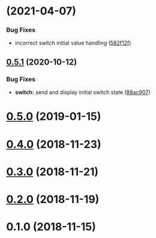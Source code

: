 # [](https://gite.lirmm.fr/pid/gui/wui-cpp/compare/v0.5.1...v) (2021-04-07)


### Bug Fixes

* incorrect switch initial value handling ([582f12f](https://gite.lirmm.fr/pid/gui/wui-cpp/commits/582f12f7e0614e5381170b655a98a9cd7bac9225))



## [0.5.1](https://gite.lirmm.fr/pid/gui/wui-cpp/compare/v0.5.0...v0.5.1) (2020-10-12)


### Bug Fixes

* **switch:** send and display initial switch state ([88ac907](https://gite.lirmm.fr/pid/gui/wui-cpp/commits/88ac9070e9f3d4c2b89496d27398dbf9e8e5cec6))



# [0.5.0](https://gite.lirmm.fr/pid/gui/wui-cpp/compare/v0.4.0...v0.5.0) (2019-01-15)



# [0.4.0](https://gite.lirmm.fr/pid/gui/wui-cpp/compare/v0.3.0...v0.4.0) (2018-11-23)



# [0.3.0](https://gite.lirmm.fr/pid/gui/wui-cpp/compare/v0.2.0...v0.3.0) (2018-11-21)



# [0.2.0](https://gite.lirmm.fr/pid/gui/wui-cpp/compare/v0.1.0...v0.2.0) (2018-11-19)



# 0.1.0 (2018-11-15)




